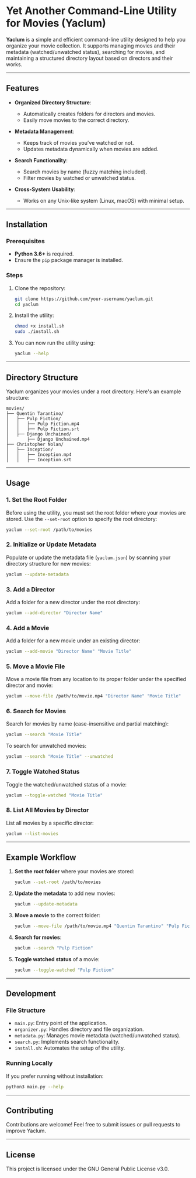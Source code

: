 # Yet Another Command-Line Utility for Movies (Yaclum)

**Yaclum** is a simple and efficient command-line utility designed to help you organize your movie collection. It supports managing movies and their metadata (watched/unwatched status), searching for movies, and maintaining a structured directory layout based on directors and their works.

---

## Features
- **Organized Directory Structure**:
  - Automatically creates folders for directors and movies.
  - Easily move movies to the correct directory.
  
- **Metadata Management**:
  - Keeps track of movies you’ve watched or not.
  - Updates metadata dynamically when movies are added.
  
- **Search Functionality**:
  - Search movies by name (fuzzy matching included).
  - Filter movies by watched or unwatched status.

- **Cross-System Usability**:
  - Works on any Unix-like system (Linux, macOS) with minimal setup.

---

## Installation

### Prerequisites
- **Python 3.6+** is required.
- Ensure the `pip` package manager is installed.

### Steps
1. Clone the repository:
   ```bash
   git clone https://github.com/your-username/yaclum.git
   cd yaclum
   ```

2. Install the utility:
   ```bash
   chmod +x install.sh
   sudo ./install.sh
   ```

3. You can now run the utility using:
   ```bash
   yaclum --help
   ```

---

## Directory Structure
Yaclum organizes your movies under a root directory. Here's an example structure:

```
movies/
├── Quentin Tarantino/
│   ├── Pulp Fiction/
│   │   ├── Pulp Fiction.mp4
│   │   ├── Pulp Fiction.srt
│   ├── Django Unchained/
│       ├── Django Unchained.mp4
├── Christopher Nolan/
│   ├── Inception/
│   │   ├── Inception.mp4
│   │   ├── Inception.srt
```

---

## Usage

### 1. **Set the Root Folder**
   Before using the utility, you must set the root folder where your movies are stored. Use the `--set-root` option to specify the root directory:
   ```bash
   yaclum --set-root /path/to/movies
   ```

### 2. **Initialize or Update Metadata**
   Populate or update the metadata file (`yaclum.json`) by scanning your directory structure for new movies:
   ```bash
   yaclum --update-metadata
   ```

### 3. **Add a Director**
   Add a folder for a new director under the root directory:
   ```bash
   yaclum --add-director "Director Name"
   ```

### 4. **Add a Movie**
   Add a folder for a new movie under an existing director:
   ```bash
   yaclum --add-movie "Director Name" "Movie Title"
   ```

### 5. **Move a Movie File**
   Move a movie file from any location to its proper folder under the specified director and movie:
   ```bash
   yaclum --move-file /path/to/movie.mp4 "Director Name" "Movie Title"
   ```

### 6. **Search for Movies**
   Search for movies by name (case-insensitive and partial matching):
   ```bash
   yaclum --search "Movie Title"
   ```

   To search for unwatched movies:
   ```bash
   yaclum --search "Movie Title" --unwatched
   ```

### 7. **Toggle Watched Status**
   Toggle the watched/unwatched status of a movie:
   ```bash
   yaclum --toggle-watched "Movie Title"
   ```

### 8. **List All Movies by Director**
   List all movies by a specific director:
   ```bash
   yaclum --list-movies
   ```

---

## Example Workflow

1. **Set the root folder** where your movies are stored:
   ```bash
   yaclum --set-root /path/to/movies
   ```

2. **Update the metadata** to add new movies:
   ```bash
   yaclum --update-metadata
   ```

3. **Move a movie** to the correct folder:
   ```bash
   yaclum --move-file /path/to/movie.mp4 "Quentin Tarantino" "Pulp Fiction"
   ```

4. **Search for movies**:
   ```bash
   yaclum --search "Pulp Fiction"
   ```

5. **Toggle watched status** of a movie:
   ```bash
   yaclum --toggle-watched "Pulp Fiction"
   ```

---

## Development

### File Structure
- `main.py`: Entry point of the application.
- `organizer.py`: Handles directory and file organization.
- `metadata.py`: Manages movie metadata (watched/unwatched status).
- `search.py`: Implements search functionality.
- `install.sh`: Automates the setup of the utility.

### Running Locally
If you prefer running without installation:
```bash
python3 main.py --help
```

---

## Contributing
Contributions are welcome! Feel free to submit issues or pull requests to improve Yaclum.

---

## License
This project is licensed under the GNU General Public License v3.0.
